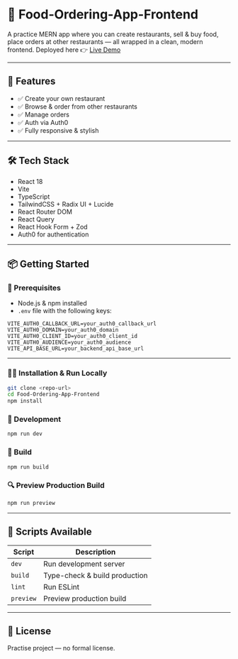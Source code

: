 # 🍔 Food-Ordering-App-Frontend

A practice MERN app where you can create restaurants, sell & buy food, place orders at other restaurants — all wrapped in a clean, modern frontend.
Deployed here 👉 [Live Demo](https://food-ordering-app-frontend-1oly.onrender.com)

---

## 🚀 Features

- ✅ Create your own restaurant  
- ✅ Browse & order from other restaurants  
- ✅ Manage orders  
- ✅ Auth via Auth0  
- ✅ Fully responsive & stylish  


---

## 🛠 Tech Stack

* React 18
* Vite
* TypeScript
* TailwindCSS + Radix UI + Lucide
* React Router DOM
* React Query
* React Hook Form + Zod
* Auth0 for authentication

---

## 📦 Getting Started

### 🔗 Prerequisites

* Node.js & npm installed
* `.env` file with the following keys:

```env
VITE_AUTH0_CALLBACK_URL=your_auth0_callback_url
VITE_AUTH0_DOMAIN=your_auth0_domain
VITE_AUTH0_CLIENT_ID=your_auth0_client_id
VITE_AUTH0_AUDIENCE=your_auth0_audience
VITE_API_BASE_URL=your_backend_api_base_url
```

---

### 👨‍💻 Installation & Run Locally

```bash
git clone <repo-url>
cd Food-Ordering-App-Frontend
npm install
```

### 🧪 Development

```bash
npm run dev
```

### 🔨 Build

```bash
npm run build
```

### 🔍 Preview Production Build

```bash
npm run preview
```

---

## 🎨 Scripts Available

| Script    | Description                   |
| --------- | ----------------------------- |
| `dev`     | Run development server        |
| `build`   | Type-check & build production |
| `lint`    | Run ESLint                    |
| `preview` | Preview production build      |

---

## 📄 License

Practise project — no formal license.


